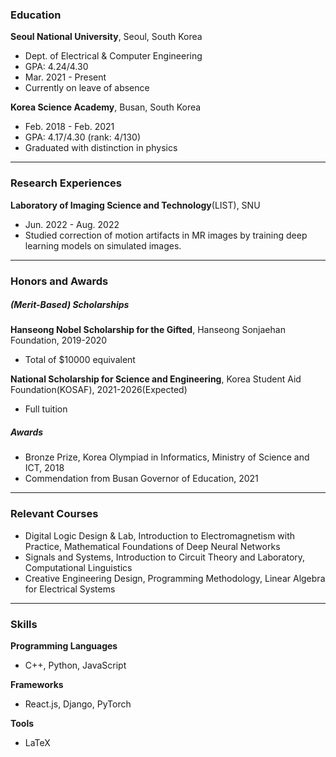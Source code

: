 ### Education

**Seoul National University**, Seoul, South Korea
* Dept. of Electrical & Computer Engineering
* GPA: 4.24/4.30
* Mar. 2021 - Present
* Currently on leave of absence

**Korea Science Academy**, Busan, South Korea
* Feb. 2018 - Feb. 2021
* GPA: 4.17/4.30 (rank: 4/130)
* Graduated with distinction in physics

---

### Research Experiences
**Laboratory of Imaging Science and Technology**(LIST), SNU
* Jun. 2022 - Aug. 2022
* Studied correction of motion artifacts in MR images by training deep learning models on simulated images.

---

### Honors and Awards
##### (Merit-Based) Scholarships

**Hanseong Nobel Scholarship for the Gifted**, Hanseong Sonjaehan Foundation, 2019-2020
* Total of $10000 equivalent

**National Scholarship for Science and Engineering**, Korea Student Aid Foundation(KOSAF), 2021-2026(Expected)
* Full tuition

##### Awards

* Bronze Prize, Korea Olympiad in Informatics, Ministry of Science and ICT, 2018
* Commendation from Busan Governor of Education, 2021

---

### Relevant Courses

* Digital Logic Design & Lab, Introduction to Electromagnetism with Practice, Mathematical Foundations of Deep Neural Networks
* Signals and Systems, Introduction to Circuit Theory and Laboratory, Computational Linguistics
* Creative Engineering Design, Programming Methodology, Linear Algebra for Electrical Systems

---

### Skills
**Programming Languages**
* C++, Python, JavaScript

**Frameworks**
* React.js, Django, PyTorch

**Tools**
* LaTeX